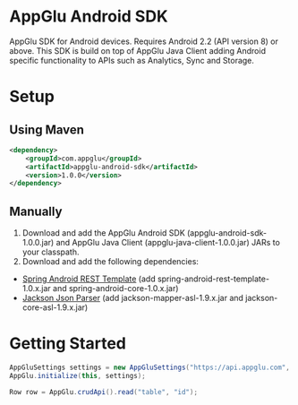 AppGlu Android SDK
==================

AppGlu SDK for Android devices. Requires Android 2.2 (API version 8) or above.
This SDK is build on top of AppGlu Java Client adding Android specific functionality to APIs such as Analytics, Sync and Storage.

# Setup

## Using Maven

```xml
<dependency>
    <groupId>com.appglu</groupId>
    <artifactId>appglu-android-sdk</artifactId>
    <version>1.0.0</version>
</dependency>
```

## Manually

1. Download and add the AppGlu Android SDK (appglu-android-sdk-1.0.0.jar) and AppGlu Java Client (appglu-java-client-1.0.0.jar) JARs to your classpath.
2. Download and add the following dependencies:

* [Spring Android REST Template](http://www.springsource.org/spring-android) (add spring-android-rest-template-1.0.x.jar and spring-android-core-1.0.x.jar)
* [Jackson Json Parser](http://jackson.codehaus.org) (add jackson-mapper-asl-1.9.x.jar and jackson-core-asl-1.9.x.jar)

# Getting Started

```java
AppGluSettings settings = new AppGluSettings("https://api.appglu.com", "appKey", "appSecret");
AppGlu.initialize(this, settings);

Row row = AppGlu.crudApi().read("table", "id");
```




